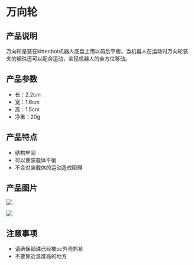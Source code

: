 # 万向轮   
   
## 产品说明   

万向轮是装在kittenbot机器人底盘上用以前后平衡，当机器人在运动时万向轮装夹的钢珠还可以配合运动，实现机器人的全方位移动。   
   
## 产品参数  

- 长：2.2cm   
- 宽：1.6cm   
- 高：1.5cm   
- 净重：20g   
 
## 产品特点  
 
- 结构牢固   
- 可以使装载体平衡   
- 不会对装载体的运动造成阻碍   
   
## 产品图片   

![](https://img.alicdn.com/imgextra/i3/2830157417/TB2EW.6bbdvt1JjSZFuXXXG0FXa_!!2830157417.jpg)   

![](https://img.alicdn.com/imgextra/i1/2830157417/TB21P.UuJhvOuFjSZFBXXcZgFXa_!!2830157417.jpg)   
   
   
## 注意事项   

- 请确保钢珠已经被pc外壳抓紧   
- 不要靠近温度高的地方   

